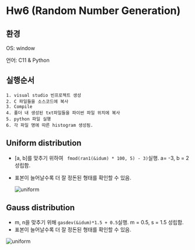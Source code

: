 # Hw6 (Random Number Generation)

## 환경

OS: window 

언어: C11 & Python



## 실행순서

```
1. visual studio 빈프로젝트 생성
2. C 파일들을 소스코드에 복사
3. Compile
4. 폴더 내 생성된 txt파일들을 파이썬 파일 위치에 복사
5. python 파일 실행
6. 각 파일 명에 따른 histogram 생성됨.
```



## Uniform distribution

- [a, b]를 맞추기 위하여 ` fmod(ran1(&idum) * 100, 5) - 3)`실행. a= -3, b = 2 성립함. 

- 표본이 늘어날수록 더 잘 정돈된 형태를 확인할 수 있음. 

  ![uniform](D:\development\Ubuntu_env\Numerica_Analysis\MAT3008\hw6\uniform.png)



## Gauss distribution

- m, n을 맞추기 위해 `gasdev(&idum)*1.5 + 0.5`실행. m = 0.5, s = 1.5 성립함.
- 표본이 늘어날수록 더 잘 정돈된 형태를 확인할 수 있음.  

![uniform](D:\development\Ubuntu_env\Numerica_Analysis\MAT3008\hw6\gauss.png)



